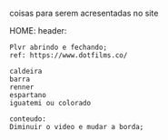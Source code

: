 coisas para serem acresentadas no site 

HOME:
    header: 

    Plvr abrindo e fechando;
    ref: https://www.dotfilms.co/

    caldeira 
    barra 
    renner 
    espartano 
    iguatemi ou colorado

    conteudo:
    Diminuir o video e mudar a borda;

